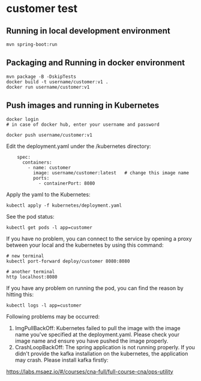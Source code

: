 # customer test

## Running in local development environment

```
mvn spring-boot:run
```

## Packaging and Running in docker environment

```
mvn package -B -DskipTests
docker build -t username/customer:v1 .
docker run username/customer:v1
```

## Push images and running in Kubernetes

```
docker login 
# in case of docker hub, enter your username and password

docker push username/customer:v1
```

Edit the deployment.yaml under the /kubernetes directory:
```
    spec:
      containers:
        - name: customer
          image: username/customer:latest   # change this image name
          ports:
            - containerPort: 8080

```

Apply the yaml to the Kubernetes:
```
kubectl apply -f kubernetes/deployment.yaml
```

See the pod status:
```
kubectl get pods -l app=customer
```

If you have no problem, you can connect to the service by opening a proxy between your local and the kubernetes by using this command:
```
# new terminal
kubectl port-forward deploy/customer 8080:8080

# another terminal
http localhost:8080
```

If you have any problem on running the pod, you can find the reason by hitting this:
```
kubectl logs -l app=customer
```

Following problems may be occurred:

1. ImgPullBackOff:  Kubernetes failed to pull the image with the image name you've specified at the deployment.yaml. Please check your image name and ensure you have pushed the image properly.
1. CrashLoopBackOff: The spring application is not running properly. If you didn't provide the kafka installation on the kubernetes, the application may crash. Please install kafka firstly:

https://labs.msaez.io/#/courses/cna-full/full-course-cna/ops-utility

